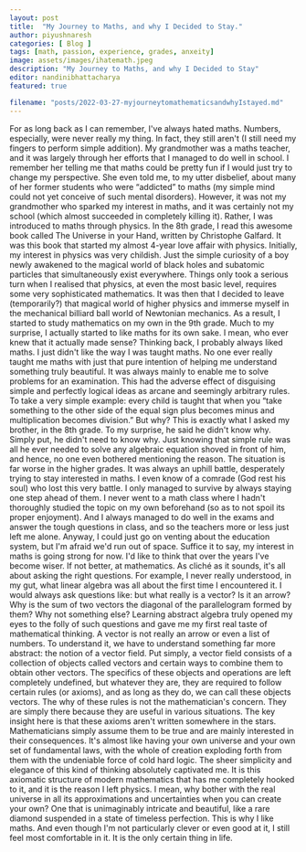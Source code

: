 ```yaml
---
layout: post
title:  "My Journey to Maths, and why I Decided to Stay."
author: piyushnaresh
categories: [ Blog ]
tags: [math, passion, experience, grades, anxeity]
image: assets/images/ihatemath.jpeg
description: "My Journey to Maths, and why I Decided to Stay"
editor: nandinibhattacharya
featured: true

filename: "posts/2022-03-27-myjourneytomathematicsandwhyIstayed.md"
---
```


For as long back as I can remember, I've always hated maths. Numbers, especially, were never really my thing. In fact, they still aren't (I still need my fingers to perform simple addition). My grandmother was a maths teacher, and it was largely through her efforts that I managed to do well in school. I remember her telling me that maths could be pretty fun if I would just try to change my perspective. She even told me, to my utter disbelief, about many of her former students who were “addicted” to maths (my simple mind could not yet conceive of such mental disorders). However, it was not my grandmother who sparked my interest in maths, and it was certainly not my school (which almost succeeded in completely killing it). Rather, I was introduced to maths through physics. 
In the 8th grade, I read this awesome book called The Universe in your Hand, written by Christophe Galfard. It was this book that started my almost 4-year love affair with physics. Initially, my interest in physics was very childish. Just the simple curiosity of a boy newly awakened to the magical world of black holes and subatomic particles that simultaneously exist everywhere. Things only took a serious turn when I realised that physics, at even the most basic level, requires some very sophisticated mathematics. It was then that I decided to leave (temporarily?) that magical world of higher physics and immerse myself in the mechanical billiard ball world of Newtonian mechanics. As a result, I started to study mathematics on my own in the 9th grade.
Much to my surprise, I actually started to like maths for its own sake. I mean, who ever knew that it actually made sense? Thinking back, I probably always liked maths. I just didn't like the way I was taught maths. No one ever really taught me maths with just that pure intention of helping me understand something truly beautiful. It was always mainly to enable me to solve problems for an examination. This had the adverse effect of disguising simple and perfectly logical ideas as arcane and seemingly arbitrary rules. To take a very simple example: every child is taught that when you “take something to the other side of the equal sign plus becomes minus and multiplication becomes division.” But why? This is exactly what I asked my brother, in the 8th grade. To my surprise, he said he didn't know why. Simply put, he didn't need to know why. Just knowing that simple rule was all he ever needed to solve any algebraic equation shoved in front of him, and hence, no one even bothered mentioning the reason. 
The situation is far worse in the higher grades. It was always an uphill battle, desperately trying to stay interested in maths. I even know of a comrade (God rest his soul) who lost this very battle. I only managed to survive by always staying one step ahead of them. I never went to a math class where I hadn't thoroughly studied the topic on my own beforehand (so as to not spoil its proper enjoyment). And I always managed to do well in the exams and answer the tough questions in class, and so the teachers more or less just left me alone. Anyway, I could just go on venting about the education system, but I'm afraid we'd run out of space. Suffice it to say, my interest in maths is going strong for now. 
I'd like to think that over the years I've become wiser. If not better, at mathematics. As cliché as it sounds, it's all about asking the right questions. For example, I never really understood, in my gut, what linear algebra was all about the first time I encountered it. I would always ask questions like: but what really is a vector? Is it an arrow? Why is the sum of two vectors the diagonal of the parallelogram formed by them? Why not something else? Learning abstract algebra truly opened my eyes to the folly of such questions and gave me my first real taste of mathematical thinking. A vector is not really an arrow or even a list of numbers. To understand it, we have to understand something far more abstract: the notion of a vector field. Put simply, a vector field consists of a collection of objects called vectors and certain ways to combine them to obtain other vectors. The specifics of these objects and operations are left completely undefined, but whatever they are, they are required to follow certain rules (or axioms), and as long as they do, we can call these objects vectors. The why of these rules is not the mathematician's concern. They are simply there because they are useful in various situations. The key insight here is that these axioms aren't written somewhere in the stars. Mathematicians simply assume them to be true and are mainly interested in their consequences. It's almost like having your own universe and your own set of fundamental laws, with the whole of creation exploding forth from them with the undeniable force of cold hard logic. 
The sheer simplicity and elegance of this kind of thinking absolutely captivated me. It is this axiomatic structure of modern mathematics that has me completely hooked to it, and it is the reason I left physics. I mean, why bother with the real universe in all its approximations and uncertainties when you can create your own? One that is unimaginably intricate and beautiful, like a rare diamond suspended in a state of timeless perfection. This is why I like maths. And even though I'm not particularly clever or even good at it, I still feel most comfortable in it. It is the only certain thing in life. 
